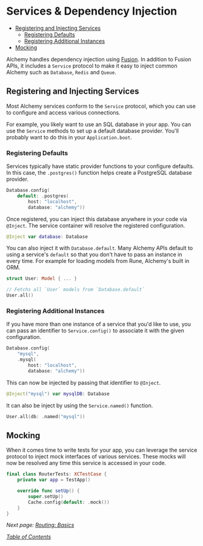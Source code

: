 # Services & Dependency Injection

- [Registering and Injecting Services](#registering-and-injecting-services)
  * [Registering Defaults](#registering-defaults)
  * [Registering Additional Instances](#registering-additional-instances)
- [Mocking](#mocking)

Alchemy handles dependency injection using [Fusion](https://github.com/alchemy-swift/fusion). In addition to Fusion APIs, it includes a `Service` protocol to make it easy to inject common Alchemy such as `Database`, `Redis` and `Queue`.

## Registering and Injecting Services

Most Alchemy services conform to the `Service` protocol, which you can use to configure and access various connections.

For example, you likely want to use an SQL database in your app. You can use the `Service` methods to set up a default database provider. You'll probably want to do this in your `Application.boot`.

### Registering Defaults

Services typically have static provider functions to your configure defaults. In this case, the `.postgres()` function helps create a PostgreSQL database provider. 

```swift
Database.config(
    default: .postgres(
        host: "localhost", 
        database: "alchemy"))
```

Once registered, you can inject this database anywhere in your code via `@Inject`. The service container will resolve the registered configuration.

```swift
@Inject var database: Database
```

You can also inject it with `Database.default`. Many Alchemy APIs default to using a service's `default` so that you don't have to pass an instance in every time. For example for loading models from Rune, Alchemy's built in ORM.

```swift
struct User: Model { ... }

// Fetchs all `User` models from `Database.default`
User.all()
```

### Registering Additional Instances

If you have more than one instance of a service that you'd like to use, you can pass an identifier to `Service.config()` to associate it with the given configuration.

```swift
Database.config(
    "mysql", 
    .mysql(
        host: "localhost", 
        database: "alchemy"))
```

This can now be injected by passing that identifier to `@Inject`.

```swift
@Inject("mysql") var mysqlDB: Database
```

It can also be inject by using the `Service.named()` function.

```swift
User.all(db: .named("mysql"))
```

## Mocking

When it comes time to write tests for your app, you can leverage the service protocol to inject mock interfaces of various services. These mocks will now be resolved any time this service is accessed in your code.

```swift
final class RouterTests: XCTestCase {
    private var app = TestApp()

    override func setUp() {
        super.setUp()
        Cache.config(default: .mock())
    }
}
```

_Next page: [Routing: Basics](3a_RoutingBasics.md)_

_[Table of Contents](/Docs#docs)_
